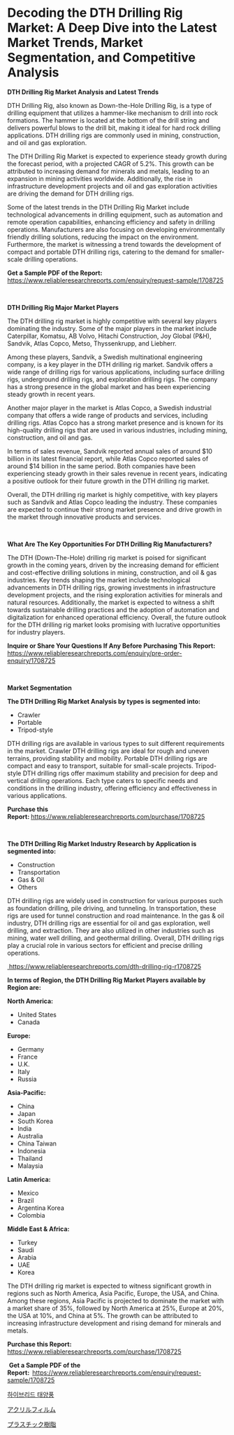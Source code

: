 <p><h1>Decoding the DTH Drilling Rig Market: A Deep Dive into the Latest Market Trends, Market Segmentation, and Competitive Analysis</h1></p><p><strong>DTH Drilling Rig Market Analysis and Latest Trends</strong></p>
<p><p>DTH Drilling Rig, also known as Down-the-Hole Drilling Rig, is a type of drilling equipment that utilizes a hammer-like mechanism to drill into rock formations. The hammer is located at the bottom of the drill string and delivers powerful blows to the drill bit, making it ideal for hard rock drilling applications. DTH drilling rigs are commonly used in mining, construction, and oil and gas exploration.</p><p>The DTH Drilling Rig Market is expected to experience steady growth during the forecast period, with a projected CAGR of 5.2%. This growth can be attributed to increasing demand for minerals and metals, leading to an expansion in mining activities worldwide. Additionally, the rise in infrastructure development projects and oil and gas exploration activities are driving the demand for DTH drilling rigs.</p><p>Some of the latest trends in the DTH Drilling Rig Market include technological advancements in drilling equipment, such as automation and remote operation capabilities, enhancing efficiency and safety in drilling operations. Manufacturers are also focusing on developing environmentally friendly drilling solutions, reducing the impact on the environment. Furthermore, the market is witnessing a trend towards the development of compact and portable DTH drilling rigs, catering to the demand for smaller-scale drilling operations.</p></p>
<p><strong>Get a Sample PDF of the Report:&nbsp;</strong> <a href="https://www.reliableresearchreports.com/enquiry/request-sample/1708725">https://www.reliableresearchreports.com/enquiry/request-sample/1708725</a></p>
<p>&nbsp;</p>
<p><strong>DTH Drilling Rig Major Market Players</strong></p>
<p><p>The DTH drilling rig market is highly competitive with several key players dominating the industry. Some of the major players in the market include Caterpillar, Komatsu, AB Volvo, Hitachi Construction, Joy Global (P&H), Sandvik, Atlas Copco, Metso, Thyssenkrupp, and Liebherr.</p><p>Among these players, Sandvik, a Swedish multinational engineering company, is a key player in the DTH drilling rig market. Sandvik offers a wide range of drilling rigs for various applications, including surface drilling rigs, underground drilling rigs, and exploration drilling rigs. The company has a strong presence in the global market and has been experiencing steady growth in recent years.</p><p>Another major player in the market is Atlas Copco, a Swedish industrial company that offers a wide range of products and services, including drilling rigs. Atlas Copco has a strong market presence and is known for its high-quality drilling rigs that are used in various industries, including mining, construction, and oil and gas.</p><p>In terms of sales revenue, Sandvik reported annual sales of around $10 billion in its latest financial report, while Atlas Copco reported sales of around $14 billion in the same period. Both companies have been experiencing steady growth in their sales revenue in recent years, indicating a positive outlook for their future growth in the DTH drilling rig market.</p><p>Overall, the DTH drilling rig market is highly competitive, with key players such as Sandvik and Atlas Copco leading the industry. These companies are expected to continue their strong market presence and drive growth in the market through innovative products and services.</p></p>
<p>&nbsp;</p>
<p><strong>What Are The Key Opportunities For DTH Drilling Rig Manufacturers?</strong></p>
<p><p>The DTH (Down-The-Hole) drilling rig market is poised for significant growth in the coming years, driven by the increasing demand for efficient and cost-effective drilling solutions in mining, construction, and oil & gas industries. Key trends shaping the market include technological advancements in DTH drilling rigs, growing investments in infrastructure development projects, and the rising exploration activities for minerals and natural resources. Additionally, the market is expected to witness a shift towards sustainable drilling practices and the adoption of automation and digitalization for enhanced operational efficiency. Overall, the future outlook for the DTH drilling rig market looks promising with lucrative opportunities for industry players.</p></p>
<p><strong>Inquire or Share Your Questions If Any Before Purchasing This Report:</strong> <a href="https://www.reliableresearchreports.com/enquiry/pre-order-enquiry/1708725">https://www.reliableresearchreports.com/enquiry/pre-order-enquiry/1708725</a></p>
<p>&nbsp;</p>
<p><strong>Market Segmentation</strong></p>
<p><strong>The DTH Drilling Rig Market Analysis by types is segmented into:</strong></p>
<p><ul><li>Crawler</li><li>Portable</li><li>Tripod-style</li></ul></p>
<p><p>DTH drilling rigs are available in various types to suit different requirements in the market. Crawler DTH drilling rigs are ideal for rough and uneven terrains, providing stability and mobility. Portable DTH drilling rigs are compact and easy to transport, suitable for small-scale projects. Tripod-style DTH drilling rigs offer maximum stability and precision for deep and vertical drilling operations. Each type caters to specific needs and conditions in the drilling industry, offering efficiency and effectiveness in various applications.</p></p>
<p><strong>Purchase this Report:&nbsp;</strong><a href="https://www.reliableresearchreports.com/purchase/1708725">https://www.reliableresearchreports.com/purchase/1708725</a></p>
<p>&nbsp;</p>
<p><strong>The DTH Drilling Rig Market Industry Research by Application is segmented into:</strong></p>
<p><ul><li>Construction</li><li>Transportation</li><li>Gas & Oil</li><li>Others</li></ul></p>
<p><p>DTH drilling rigs are widely used in construction for various purposes such as foundation drilling, pile driving, and tunneling. In transportation, these rigs are used for tunnel construction and road maintenance. In the gas & oil industry, DTH drilling rigs are essential for oil and gas exploration, well drilling, and extraction. They are also utilized in other industries such as mining, water well drilling, and geothermal drilling. Overall, DTH drilling rigs play a crucial role in various sectors for efficient and precise drilling operations.</p></p>
<p><a href="https://www.reliableresearchreports.com/dth-drilling-rig-r1708725">&nbsp;https://www.reliableresearchreports.com/dth-drilling-rig-r1708725</a></p>
<p><strong>In terms of Region, the DTH Drilling Rig Market Players available by Region are:</strong></p>
<p>
    <p> <strong> North America: </strong>
        <ul>
            <li>United States</li>
            <li>Canada</li>
        </ul>
        </p> 
    <p> <strong> Europe: </strong>
        <ul>
            <li>Germany</li>
            <li>France</li>
            <li>U.K.</li>
            <li>Italy</li>
            <li>Russia</li>
        </ul>
        </p> 
    <p> <strong> Asia-Pacific: </strong>
        <ul>
            <li>China</li>
            <li>Japan</li>
            <li>South Korea</li>
            <li>India</li>
            <li>Australia</li>
            <li>China Taiwan</li>
            <li>Indonesia</li>
            <li>Thailand</li>
            <li>Malaysia</li>
        </ul>
        </p> 
    <p> <strong> Latin America: </strong>
        <ul>
            <li>Mexico</li>
            <li>Brazil</li>
            <li>Argentina Korea</li>
            <li>Colombia</li>
        </ul>
        </p> 
    <p> <strong> Middle East & Africa: </strong>
        <ul>
            <li>Turkey</li>
            <li>Saudi</li>
            <li>Arabia</li>
            <li>UAE</li>
            <li>Korea</li>
        </ul>
    </p>
    </p>
<p><p>The DTH drilling rig market is expected to witness significant growth in regions such as North America, Asia Pacific, Europe, the USA, and China. Among these regions, Asia Pacific is projected to dominate the market with a market share of 35%, followed by North America at 25%, Europe at 20%, the USA at 10%, and China at 5%. The growth can be attributed to increasing infrastructure development and rising demand for minerals and metals.</p></p>
<p><strong>Purchase this Report: </strong><a href="https://www.reliableresearchreports.com/purchase/1708725">https://www.reliableresearchreports.com/purchase/1708725</a></p>
<p>&nbsp;<strong>Get a Sample PDF of the Report:&nbsp;&nbsp;</strong><a href="https://www.reliableresearchreports.com/enquiry/request-sample/1708725">https://www.reliableresearchreports.com/enquiry/request-sample/1708725</a></p>
<p><strong></strong></p>
<p><p><a href="https://medium.com/@bud567768/%ED%95%98%EC%9D%B4%EB%B8%8C%EB%A6%AC%EB%93%9C-%ED%83%9C%EC%96%91-%ED%92%8D-%EC%8B%9C%EC%9E%A5-%EC%A0%84%EB%A7%9D-%EC%82%B0%EC%97%85-%EA%B0%9C%EC%9A%94-%EB%B0%8F-%EC%98%88%EC%B8%A1-2024%EB%85%84-2031%EB%85%84-f088b986cfd0">하이브리드 태양풍</a></p><p><a href="https://medium.com/@samirmayert28/%E3%82%A2%E3%82%AF%E3%83%AA%E3%83%AB%E3%83%95%E3%82%A3%E3%83%AB%E3%83%A0%E5%B8%82%E5%A0%B4%E3%81%AE%E8%A6%8F%E6%A8%A1-cagr-%E3%83%88%E3%83%AC%E3%83%B3%E3%83%892024-2030-276a03b272c3">アクリルフィルム</a></p><p><a href="https://medium.com/@lawrencewatkins654/%E3%83%97%E3%83%A9%E3%82%B9%E3%83%81%E3%83%83%E3%82%AF%E6%A8%B9%E8%84%82%E5%B8%82%E5%A0%B4%E3%81%AE%E8%A6%8F%E6%A8%A1%E3%81%A8%E5%B8%82%E5%A0%B4%E5%8B%95%E5%90%91-%E5%AE%8C%E5%85%A8%E3%81%AA%E6%A5%AD%E7%95%8C%E6%A6%82%E8%A6%B3-2024%E5%B9%B4%E3%81%8B%E3%82%892031%E5%B9%B4%E3%81%BE%E3%81%A7-46a8dbebb10d">プラスチック樹脂</a></p></p>